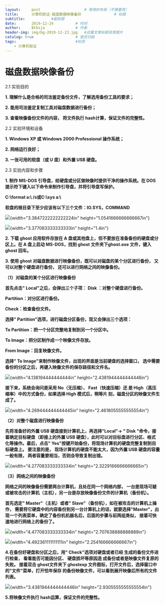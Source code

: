 ```yaml
---
layout:     post   				    # 使用的布局（不需要改）
title:      计算机取证-磁盘数据映像备份				 # 标题 
subtitle:            #副标题
date:       2019-12-24          # 时间
author:     Btbsja				# 作者
header-img: img/bg-2019-12-23.jpg 	#这篇文章标题背景图片
catalog: true 					# 是否归档
tags:							#标签
    - 计算机取证
---
```

# 磁盘数据映像备份

2.1 实验目的

**1. 理解什么是合格的司法鉴定备份文件，了解选用备份工具的要求；**

**2. 能用司法鉴定复制工具对磁盘数据进行备份；**

**3. 查看映像备份文件的内容， 将文件执行 hash计算，保证文件的完整性。**

2.2 实验环境和设备

**1. Windows XP 或 Windows 2000 Professional 操作系统；**

**2. 网络运行良好；**

**3. 一张可用的软盘（或 U 盘）和外置 USB 硬盘。**

2.3 实验内容和步骤

**1. 制作 MS-DOS 引导盘，给硬盘或分区做映像时提供干净的操作系统。在 DOS 提示符下键入以下命令来制作引导盘，并将引导盘写保护。**

**C:\\format a:\\ /s或C:\\sys a:\\**

**软盘的根目录下至少应该有以下三个文件：IO.SYS，COMMAND**

![](https://gitee.com/btbsja/BlogImg/raw/master/blog/2020/03/20200309102253.png){width="3.3847222222222224in" height="1.0541666666666667in"}

![](https://gitee.com/btbsja/BlogImg/raw/master/blog/2020/03/20200309102254.png){width="3.377083333333333in" height="1.4in"}

**2. 下载 ghost 应用软件存放在 A 盘或其他盘上，但不要放在准备备份的硬盘或分区上。在 A 盘上启动 MS-DOS，找到 ghost 文件夹下ghost.exe 文件，键入 ghost 回车。**

**3. 使用 ghost 对磁盘数据进行映像备份，既可以对磁盘的某个分区进行备份， 又可以对整个硬盘进行备份， 还可以进行网络之间的映像备份。**

**（1）对磁盘的某个分区进行映像备份**

**首先点击" Local"之后，会弹出三个子项： Disk ：对整个硬盘进行备份。**

**Partition：对分区进行备份。**

**Check：检查备份文件。**

**选择" Partition"选项，进行磁盘分区备份，现又会弹出三个选项：**

**To Partition：把一个分区完整地复制到另一个分区中。**

**To Image：把分区制作成一个映像文件存放。**

**From Image：回复映像文件。**

**选择" To Image"来制作映像文件，出现的界面是当前硬盘的选择窗口， 选中需要备份的分区之后，再键入映像文件的保存路径和文件名。**

![](https://gitee.com/btbsja/BlogImg/raw/master/blog/2020/03/20200309102255.png){width="4.138194444444444in" height="2.4381944444444446in"}

**接下来，系统会询问是采用 No（无压缩）、 Fast（快速压缩）还 是 High（高压缩率）中的方式备份，如果选择 High 模式后，稍等片 刻，磁盘分区的映像文件生成了。**

![](https://gitee.com/btbsja/BlogImg/raw/master/blog/2020/03/20200309102256.png){width="4.269444444444445in" height="2.4618055555555554in"}

**（2）对整个磁盘进行映像备份**

**先将准备好的外置 USB 硬盘接到计算机上，再选择"Local"-\> " Disk "命令，接着确定目标硬盘（即接上的外置 USB 硬盘），此时可以对目标盘进行分区、格式化等操作。最后，点击" Yes"按键开始备份，将现场计算机的硬盘完整复制到目标硬盘上。 要注意的是， 现场计算机的硬盘不能太大，因为外置 USB 硬盘的容量一般有限， 两者容量要相当，否则会导致复制出错。**

![](https://gitee.com/btbsja/BlogImg/raw/master/blog/2020/03/20200309102257.png){width="4.277083333333334in" height="2.3229166666666665in"}

**（3）网络之间的映像备份**

**网络之间的映像备份需要两台计算机，且处在同一个网络内部， 一台是现场可疑或被攻击的计算机（主机），另一台是存放映像备份文件的计算机（备份机）。**

**首先选定" Master"（主机）或者" Slave"（备份机），如在被攻击的计算机上操作， 需要将它硬盘中的内容备份到另一台计算机上的话，就要选择"Master"，出现一个列表菜单，确定了备份机机器名后，后面的步骤与前两组类似， 接着可快速地进行网络上的备份了。**

![](https://gitee.com/btbsja/BlogImg/raw/master/blog/2020/03/20200309102258.png){width="4.477083333333334in" height="2.707638888888889in"}

![](https://gitee.com/btbsja/BlogImg/raw/master/blog/2020/03/20200309102259.png){width="4.492361111111111in" height="2.254166666666667in"}

**4.在备份好硬盘和分区之后，用" Check"选项对硬盘或者已经 生成的备份文件进行检查， 看看能否可能因分区、 硬盘损坏等原因造 成备份或者是映像文件复原的失败。 接着双击 ghost文件夹下 ghostexp 文件图标，打开文件后，选择窗口中的"文件"菜单，打开恰年保存 的备份映像文件，可以看到展开映像后所有的文件列表。**

![](https://gitee.com/btbsja/BlogImg/raw/master/blog/2020/03/20200309102300.png){width="3.4381944444444446in" height="2.9305555555555554in"}

**5.将映像文件执行 hash运算，保证文件的完整性。**